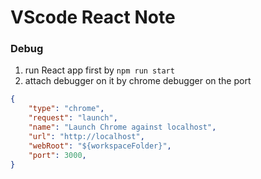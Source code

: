 # VScode React Note

### Debug

1. run React app first by `npm run start`
2. attach debugger on it by chrome debugger on the port

```json
{
    "type": "chrome",
    "request": "launch",
    "name": "Launch Chrome against localhost",
    "url": "http://localhost",
    "webRoot": "${workspaceFolder}",
    "port": 3000,
}
```
